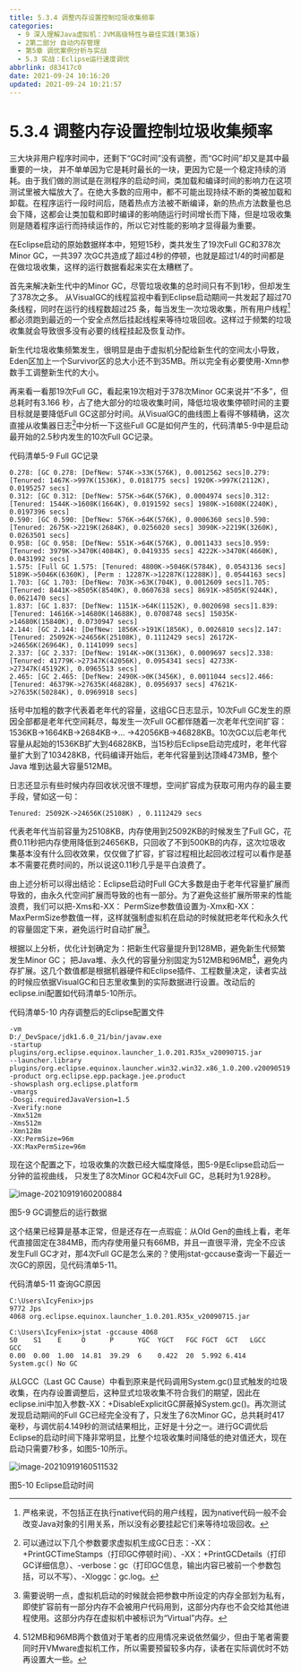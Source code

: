 ```yaml
---
title: 5.3.4 调整内存设置控制垃圾收集频率
categories: 
  - 9 深入理解Java虛拟机：JVM高级特性与最佳实践(第3版)
  - 2第二部分 自动内存管理
  - 第5章 调优案例分析与实战
  - 5.3 实战：Eclipse运行速度调优
abbrlink: d83417c0
date: 2021-09-24 10:16:20
updated: 2021-09-24 10:21:57
---
```

# 5.3.4 调整内存设置控制垃圾收集频率
三大块非用户程序时间中，还剩下“GC时间”没有调整，而“GC时间”却又是其中最重要的一块， 并不单单因为它是耗时最长的一块，更因为它是一个稳定持续的消耗。由于我们做的测试是在测程序的启动时间，类加载和编译时间的影响力在这项测试里被大幅放大了。在绝大多数的应用中，都不可能出现持续不断的类被加载和卸载。在程序运行一段时间后，随着热点方法被不断编译，新的热点方法数量也总会下降，这都会让类加载和即时编译的影响随运行时间增长而下降，但是垃圾收集则是随着程序运行而持续运作的，所以它对性能的影响才显得最为重要。

在Eclipse启动的原始数据样本中，短短15秒，类共发生了19次Full GC和378次Minor GC，一共397 次GC共造成了超过4秒的停顿，也就是超过1/4的时间都是在做垃圾收集，这样的运行数据看起来实在太糟糕了。

首先来解决新生代中的Minor GC，尽管垃圾收集的总时间只有不到1秒，但却发生了378次之多。 从VisualGC的线程监视中看到Eclipse启动期间一共发起了超过70条线程，同时在运行的线程数超过25 条，每当发生一次垃圾收集，所有用户线程[^1]都必须跑到最近的一个安全点然后挂起线程来等待垃圾回收。这样过于频繁的垃圾收集就会导致很多没有必要的线程挂起及恢复动作。

新生代垃圾收集频繁发生，很明显是由于虚拟机分配给新生代的空间太小导致，Eden区加上一个Survivor区的总大小还不到35MB。所以完全有必要使用-Xmn参数手工调整新生代的大小。

再来看一看那19次Full GC，看起来19次相对于378次Minor GC来说并“不多”，但总耗时有3.166 秒，占了绝大部分的垃圾收集时间，降低垃圾收集停顿时间的主要目标就是要降低Full GC这部分时间。从VisualGC的曲线图上看得不够精确，这次直接从收集器日志[^2]中分析一下这些Full GC是如何产生的，代码清单5-9中是启动最开始的2.5秒内发生的10次Full GC记录。

代码清单5-9 Full GC记录
```
0.278: [GC 0.278: [DefNew: 574K->33K(576K), 0.0012562 secs]0.279: [Tenured: 1467K->997K(1536K), 0.0181775 secs] 1920K->997K(2112K), 0.0195257 secs] 
0.312: [GC 0.312: [DefNew: 575K->64K(576K), 0.0004974 secs]0.312: [Tenured: 1544K->1608K(1664K), 0.0191592 secs] 1980K->1608K(2240K), 0.0197396 secs] 
0.590: [GC 0.590: [DefNew: 576K->64K(576K), 0.0006360 secs]0.590: [Tenured: 2675K->2219K(2684K), 0.0256020 secs] 3090K->2219K(3260K), 0.0263501 secs] 
0.958: [GC 0.958: [DefNew: 551K->64K(576K), 0.0011433 secs]0.959: [Tenured: 3979K->3470K(4084K), 0.0419335 secs] 4222K->3470K(4660K), 0.0431992 secs] 
1.575: [Full GC 1.575: [Tenured: 4800K->5046K(5784K), 0.0543136 secs] 5189K->5046K(6360K), [Perm : 12287K->12287K(12288K)], 0.0544163 secs] 
1.703: [GC 1.703: [DefNew: 703K->63K(704K), 0.0012609 secs]1.705: [Tenured: 8441K->8505K(8540K), 0.0607638 secs] 8691K->8505K(9244K), 0.0621470 secs] 
1.837: [GC 1.837: [DefNew: 1151K->64K(1152K), 0.0020698 secs]1.839: [Tenured: 14616K->14680K(14688K), 0.0708748 secs] 15035K->14680K(15840K), 0.0730947 secs] 
2.144: [GC 2.144: [DefNew: 1856K->191K(1856K), 0.0026810 secs]2.147: [Tenured: 25092K->24656K(25108K), 0.1112429 secs] 26172K->24656K(26964K), 0.1141099 secs] 
2.337: [GC 2.337: [DefNew: 1914K->0K(3136K), 0.0009697 secs]2.338: [Tenured: 41779K->27347K(42056K), 0.0954341 secs] 42733K->27347K(45192K), 0.0965513 secs] 
2.465: [GC 2.465: [DefNew: 2490K->0K(3456K), 0.0011044 secs]2.466: [Tenured: 46379K->27635K(46828K), 0.0956937 secs] 47621K->27635K(50284K), 0.0969918 secs] 
```

括号中加粗的数字代表着老年代的容量，这组GC日志显示，10次Full GC发生的原因全部都是老年代空间耗尽，每发生一次Full GC都伴随着一次老年代空间扩容：1536KB→1664KB→2684KB→… →42056KB→46828KB。10次GC以后老年代容量从起始的1536KB扩大到46828KB，当15秒后Eclipse启动完成时，老年代容量扩大到了103428KB，代码编译开始后，老年代容量到达顶峰473MB，整个Java 堆到达最大容量512MB。

日志还显示有些时候内存回收状况很不理想，空间扩容成为获取可用内存的最主要手段，譬如这一句：

```
Tenured: 25092K->24656K(25108K) , 0.1112429 secs
```
代表老年代当前容量为25108KB，内存使用到25092KB的时候发生了Full GC，花费0.11秒把内存使用降低到24656KB，只回收了不到500KB的内存，这次垃圾收集基本没有什么回收效果，仅仅做了扩容，扩容过程相比起回收过程可以看作是基本不需要花费时间的，所以说这0.11秒几乎是平白浪费了。

由上述分析可以得出结论：Eclipse启动时Full GC大多数是由于老年代容量扩展而导致的，由永久代空间扩展而导致的也有一部分。为了避免这些扩展所带来的性能浪费，我们可以把-Xms和-XX： PermSize参数值设置为-Xmx和-XX：MaxPermSize参数值一样，这样就强制虚拟机在启动的时候就把老年代和永久代的容量固定下来，避免运行时自动扩展[^3]。

根据以上分析，优化计划确定为：把新生代容量提升到128MB，避免新生代频繁发生Minor GC； 把Java堆、永久代的容量分别固定为512MB和96MB[^4]，避免内存扩展。这几个数值都是根据机器硬件和Eclipse插件、工程数量决定，读者实战的时候应依据VisualGC和日志里收集到的实际数据进行设置。改动后的eclipse.ini配置如代码清单5-10所示。

代码清单5-10 内存调整后的Eclipse配置文件
```
-vm 
D:/_DevSpace/jdk1.6.0_21/bin/javaw.exe 
-startup 
plugins/org.eclipse.equinox.launcher_1.0.201.R35x_v20090715.jar 
--launcher.library plugins/org.eclipse.equinox.launcher.win32.win32.x86_1.0.200.v20090519 
-product org.eclipse.epp.package.jee.product 
-showsplash org.eclipse.platform 
-vmargs 
-Dosgi.requiredJavaVersion=1.5 
-Xverify:none 
-Xmx512m 
-Xms512m 
-Xmn128m 
-XX:PermSize=96m 
-XX:MaxPermSize=96m
```
现在这个配置之下，垃圾收集的次数已经大幅度降低，图5-9是Eclipse启动后一分钟的监视曲线， 只发生了8次Minor GC和4次Full GC，总耗时为1.928秒。

![image-20210919160200884](https://gitee.com/XiaoLan223/images/raw/master/Blog/Sum/20210919160201.png)

图5-9 GC调整后的运行数据 

这个结果已经算是基本正常，但是还存在一点瑕疵：从Old Gen的曲线上看，老年代直接固定在384MB，而内存使用量只有66MB，并且一直很平滑，完全不应该发生Full GC才对，那4次Full GC是怎么来的？使用jstat-gccause查询一下最近一次GC的原因，见代码清单5-11。

代码清单5-11 查询GC原因
```
C:\Users\IcyFenix>jps 
9772 Jps 
4068 org.eclipse.equinox.launcher_1.0.201.R35x_v20090715.jar 

C:\Users\IcyFenix>jstat -gccause 4068 
S0    S1    E     O      P      YGC  YGCT   FGC FGCT  GCT   LGCC        GCC 
0.00  0.00  1.00  14.81  39.29  6    0.422  20  5.992 6.414 System.gc() No GC
```
从LGCC（Last GC Cause）中看到原来是代码调用System.gc()显式触发的垃圾收集，在内存设置调整后，这种显式垃圾收集不符合我们的期望，因此在eclipse.ini中加入参数-XX：+DisableExplicitGC屏蔽掉System.gc()。再次测试发现启动期间的Full GC已经完全没有了，只发生了6次Minor GC，总共耗时417毫秒，与调优前4.149秒的测试结果相比，正好是十分之一。进行GC调优后Eclipse的启动时间下降非常明显，比整个垃圾收集时间降低的绝对值还大，现在启动只需要7秒多，如图5-10所示。

![image-20210919160511532](https://gitee.com/XiaoLan223/images/raw/master/Blog/Sum/20210919160511.png)

图5-10 Eclipse启动时间


[^1]: 严格来说，不包括正在执行native代码的用户线程，因为native代码一般不会改变Java对象的引用关系，所以没有必要挂起它们来等待垃圾回收。 
[^2]: 可以通过以下几个参数要求虚拟机生成GC日志：-XX：+PrintGCTimeStamps（打印GC停顿时间）、-XX：+PrintGCDetails（打印GC详细信息）、-verbose：gc（打印GC信息，输出内容已被前一个参数包括，可以不写）、-Xloggc：gc.log。 
[^3]: 需要说明一点，虚拟机启动的时候就会把参数中所设定的内存全部划为私有，即使扩容前有一部分内存不会被用户代码用到，这部分内存也不会交给其他进程使用。这部分内存在虚拟机中被标识为“Virtual”内存。 
[^4]: 512MB和96MB两个数值对于笔者的应用情况来说依然偏少，但由于笔者需要同时开VMware虚拟机工作，所以需要预留较多内存，读者在实际调优时不妨再设置大一些。
